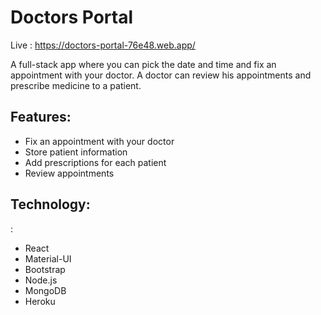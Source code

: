 <h1>Doctors Portal</h1>

Live : https://doctors-portal-76e48.web.app/

A full-stack app where you can pick the date and time and fix an appointment with your doctor. A doctor can review his appointments and prescribe medicine to a patient.

<h2> Features:</h2>

<ul>
    <li>Fix an appointment with your doctor</li>
    <li>Store patient information</li>
    <li>Add prescriptions for each patient</li>
    <li>Review appointments</li>
      
</ul>

<h2>Technology:</h2>:
<ul>
  <li> React </li>
  <li> Material-UI </li>
  <li> Bootstrap</li> 
  <li>Node.js</li>
  <li>MongoDB</li>
   <li> Heroku</li>
<ul>

